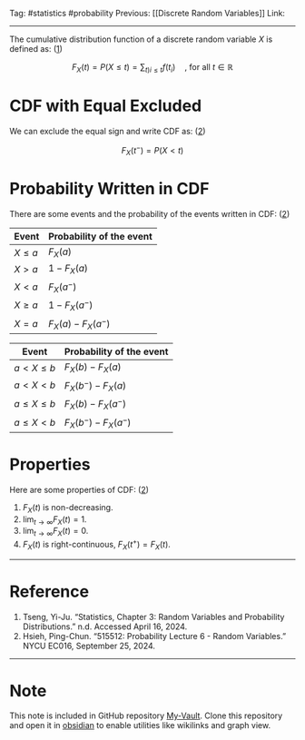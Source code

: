 Tag: #statistics #probability 
Previous: [[Discrete Random Variables]]
Link: 

---

The cumulative distribution function of a discrete random variable $X$ is defined as: (<u>1</u>)

$$F_X(t) = P(X \leq t) = \sum_{t)i \leq t}f(t_i) \quad\text{, for all } t \in \mathbb R$$

# CDF with Equal Excluded

We can exclude the equal sign and write CDF as: (<u>2</u>)

$$F_X(t^-) = P(X < t)$$

# Probability Written in CDF

There are some events and the probability of the events written in CDF: (<u>2</u>)

| Event      | Probability of the event |
| ---------- | ------------------------ |
| $X \leq a$ | $F_X(a)$                 |
| $X > a$    | $1 - F_X(a)$             |
| $X < a$    | $F_X(a^-)$               |
| $X \geq a$ | $1 - F_X(a^-)$           |
| $X = a$    | $F_X(a) - F_X(a^-)$      |

| Event             | Probability of the event |
| ----------------- | ------------------------ |
| $a < X \leq b$    | $F_X(b) - F_X(a)$        |
| $a < X < b$       | $F_X(b^-) - F_X(a)$      |
| $a \leq X \leq b$ | $F_X(b) - F_X(a^-)$      |
| $a \leq X < b$    | $F_X(b^-) - F_X(a^-)$    |

# Properties

Here are some properties of CDF: (<u>2</u>)

1. $F_X(t)$ is non-decreasing.
2. $\displaystyle \lim_{t \rightarrow \infty} F_X(t) = 1$.
3. $\displaystyle \lim_{t \rightarrow \infty} F_X(t) = 0$.
4. $F_X(t)$ is right-continuous, $F_X(t^+) = F_X(t)$.

---

# Reference

1. Tseng, Yi-Ju. “Statistics, Chapter 3: Random Variables and Probability Distributions.” n.d. Accessed April 16, 2024.
2. Hsieh, Ping-Chun. “515512: Probability Lecture 6 - Random Variables.” NYCU EC016, September 25, 2024.

---

# Note

This note is included in GitHub repository [My-Vault](https://github.com/LittleD3092/My-Vault.git). Clone this repository and open it in [obsidian](https://obsidian.md/) to enable utilities like wikilinks and graph view.